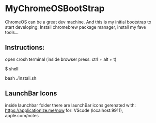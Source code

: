 # MyChromeOSBootStrap
ChromeOS can be a great dev machine. And this is my initial bootstrap to start developing: Install chromebrew package manager, install my fave tools...

## Instructions:

open crosh terminal (inside browser press: ctrl + alt + t) 

$ shell

bash ./install.sh

## LaunchBar Icons

inside launchbar folder there are launchBar icons gerenated with: https://applicationize.me/now 
for: VScode (localhost:9911), apple.com/notes
